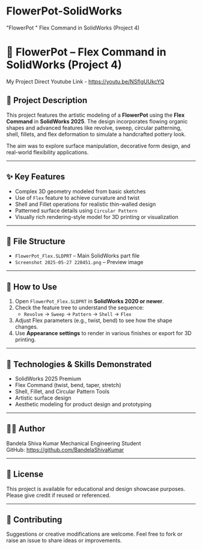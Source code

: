# FlowerPot-SolidWorks
"FlowerPot " Flex Command in SolidWorks (Project 4)
# 🌺 FlowerPot – Flex Command in SolidWorks (Project 4)

My Project Direct Youtube Link - https://youtu.be/NSflgUUkcYQ

## 📌 Project Description

This project features the artistic modeling of a **FlowerPot** using the **Flex Command** in **SolidWorks 2025**. The design incorporates flowing organic shapes and advanced features like revolve, sweep, circular patterning, shell, fillets, and flex deformation to simulate a handcrafted pottery look.

The aim was to explore surface manipulation, decorative form design, and real-world flexibility applications.

---

## ✨ Key Features

- Complex 3D geometry modeled from basic sketches
- Use of `Flex` feature to achieve curvature and twist
- Shell and Fillet operations for realistic thin-walled design
- Patterned surface details using `Circular Pattern`
- Visually rich rendering-style model for 3D printing or visualization

---

## 📂 File Structure

- `FlowerPot_Flex.SLDPRT` – Main SolidWorks part file
- `Screenshot 2025-05-27 220451.png` – Preview image

---

## 🚀 How to Use

1. Open `FlowerPot_Flex.SLDPRT` in **SolidWorks 2020 or newer**.
2. Check the feature tree to understand the sequence:
   - `Revolve` → `Sweep` → `Pattern` → `Shell` → `Flex`
3. Adjust Flex parameters (e.g., twist, bend) to see how the shape changes.
4. Use **Appearance settings** to render in various finishes or export for 3D printing.

---

## 🧰 Technologies & Skills Demonstrated

- SolidWorks 2025 Premium
- Flex Command (twist, bend, taper, stretch)
- Shell, Fillet, and Circular Pattern Tools
- Artistic surface design
- Aesthetic modeling for product design and prototyping

---

## 👨‍💻 Author

Bandela Shiva Kumar
Mechanical Engineering Student  
GitHub: https://github.com/BandelaShivaKumar

---

## 📃 License

This project is available for educational and design showcase purposes. Please give credit if reused or referenced.

---

## 📢 Contributing

Suggestions or creative modifications are welcome. Feel free to fork or raise an issue to share ideas or improvements.
